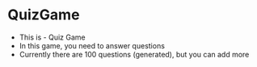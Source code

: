 # QuizGame
- This is - Quiz Game
- In this game, you need to answer questions
- Currently there are 100 questions (generated), but you can add more 
